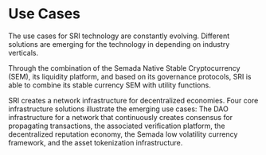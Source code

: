 # Use Cases

The use cases for SRI technology are constantly evolving. Different solutions are emerging for the technology in depending on industry verticals. 

Through the combination of the Semada Native Stable Cryptocurrency \(SEM\), its liquidity platform, and based on its governance protocols, SRI is able to combine its stable currency SEM with utility functions. 

SRI creates a network infrastructure for decentralized economies. Four core infrastructure solutions illustrate the emerging use cases:  The DAO infrastructure for a network that continuously creates consensus for propagating transactions, the associated verification platform, the decentralized reputation economy,  the Semada low volatility currency framework, and the asset tokenization infrastructure.

